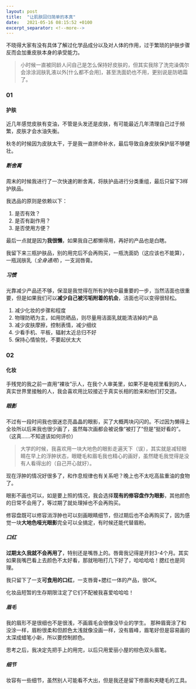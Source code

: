 ```yaml
---
layout: post
title:  "让肌肤回归简单的本真"
date:   2021-05-16 08:15:52 +0100
excerpt_separator: <!--more-->
---
```


不晓得大家有没有具体了解过化学品成分以及对人体的作用，过于繁琐的护肤步骤反而会加重皮肤本身的承受能力。

<!--more-->

> 小时候一直被同龄人问自己是怎么保持好皮肤的，但其实我除了洗完澡偶尔会涂涂润肤乳液以外[什么都不会用]，甚至洗面奶也不用，更别说是防晒霜了。

### 01

#### 护肤

近几年感觉皮肤有变油，不管是头发还是皮肤，有可能最近几年清理自己过于频繁，皮肤才会水油失衡。

秋冬的时候因为皮肤太干，于是我一直拼命补水，最后导致自身皮肤保护层不够健壮。

##### 断舍离

周末的时候我进行了一次快速的断舍离，将肤护品进行分类重组，最后只留下3样护肤品。

我选品的原则是依赖以下：

1. 是否有效？
2. 是否有副作用？
3. 是否使用方便？

最后一点就是因为**我很懒**，如果我自己都懒得用，再好的产品也是白瞎。

我留下来三瓶护肤品，别的用完后不会再购买，一瓶洗面奶（这应该也不能算），一瓶润肤乳（*全身通用*），一支润唇膏。

##### 习惯

光靠减少产品还不够，保湿是我觉得在所有护肤中最重要的一步，当然洁面也很重要，但是如果我们可以**减少自己被污垢附着的机会**，洁面也可以变得很轻松。

1. 减少化妆的步骤和程度
2. 物理防晒为主，如用防晒品，则尽量用洁面乳就能清洁掉的产品
3. 减少皮肤摩擦，控制表情，减少细纹
4. 少看手机、平板，辐射太近总归不好
5. 保持心情愉悦，不要起伏太大


### 02

#### 化妆

手残党的我之前一直用“裸妆”示人，在我个人审美里，如果不是电视里看到的人，真实世界里接触的人，我会喜欢用比较接近于真实长相的脸来和他们打交道。

##### 眼影

不过有一段时间我也很迷恋亮晶晶的眼影，买了大概两块闪闪的。不过因为懒得上全妆所以后来我也很少画了，虽然每次画都会被说像“被打了”但是“挺好看的”。（这真……不知道该如何评价）

> 大学的时候，我喜欢用一块大地色的眼影走遍天下（误），其实就是减轻眼睛在早上的浮肿状态，眼睫毛和眉毛我也精心的画好，虽然睫毛我觉得是没有人看得出的（自己开心就好）。

现在浮肿的情况好很多了，和作息规律也有关系吧？晚上也不太吃高盐重油的食物了。

眼影不画也可以，如是要上照的情况，我会选择**现有的修容盘作为眼影**，其他颜色的日常不会用了，等过期了就处理掉也不会再购买。

修容盘既可以修容消浮肿也可以刻画眼睛细节，但过期后也不会再购买了，因为感觉一块**大地色哑光眼影**完全可以全搞定，有时候还能代替眉粉。

##### 口红

**过期太久我就不会再用了**，特别还是嘴唇上的。唇膏我记得是开封3-4个月。其实如果我嘴巴看上去颜色不太好看，那就啪啪打几下好了，哈哈哈哈！腮红也是同理。

我只留下了一支**可食用的口红**，一支唇膏+腮红一体的产品，很OK。

化妆品短暂的生存期限注定了它们不配被我喜爱哈哈哈！

##### 眉毛

我的眉形不是很细也不是很浅，不画眉毛会很像没毕业的学生。
那种眉膏涂了和没涂一样，眉粉很柔和但颜色太浅就像没画一样，没有眉峰，眉笔好但是容易画的太深成蜡笔小新，所以要控制颜色。

思考之后，我决定先把手上的用完，以后只用爱丽小屋的棕色双头眉笔。

##### 细节

妆容有一些细节，虽然别人可能看不大出，但是我还是留下修眉和夹睫毛的工具。